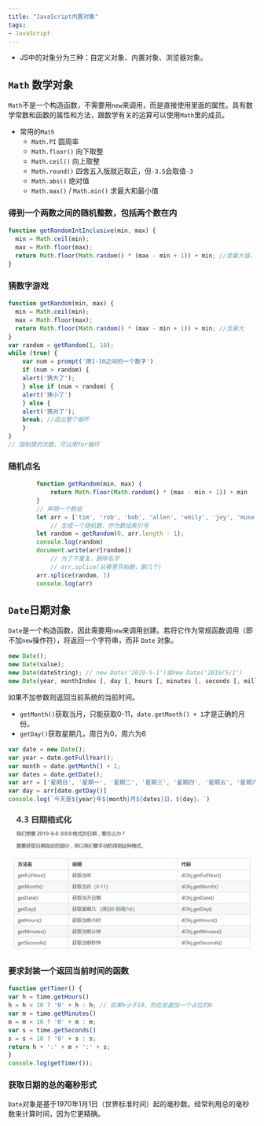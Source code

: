 ```yaml
---
title: "JavaScript内置对象"
tags: 
- JavaScript
---
```


- JS中的对象分为三种：自定义对象、内置对象、浏览器对象。
## `Math` 数学对象
`Math`不是一个构造函数，不需要用`new`来调用，而是直接使用里面的属性。具有数学常数和函数的属性和方法，跟数学有关的运算可以使用`Math`里的成员。

- 常用的`Math`
	- `Math.PI` 圆周率
	- `Math.floor()` 向下取整
	- `Math.ceil()` 向上取整
	- `Math.round()` 四舍五入版就近取正，但`-3.5`会取值`-3`
	- `Math.abs()` 绝对值
	- `Math.max()` / `Math.min()` 求最大和最小值

### 得到一个两数之间的随机整数，包括两个数在内
```js
function getRandomIntInclusive(min, max) {
  min = Math.ceil(min);
  max = Math.floor(max);
  return Math.floor(Math.random() * (max - min + 1)) + min; //含最大值，含最小值
}
```

### 猜数字游戏
```js
function getRandom(min, max) {
  min = Math.ceil(min);
  max = Math.floor(max);
  return Math.floor(Math.random() * (max - min + 1)) + min; //含最大
}
var random = getRandom(1, 10);
while (true) {
	var num = prompt('猜1-10之间的一个数字')
	if (num > random) {
	alert('猜大了'); 
	} else if (num < random) {
	alert('猜小了')
	} else {
	alert('猜对了');
	break; //退出整个循环
	}
}
// 限制猜的次数，可以用for循环
```
### 随机点名
```js
        function getRandom(min, max) {
            return Math.floor(Math.random() * (max - min + 1)) + min
        }
        // 声明一个数组
        let arr = ['tim', 'rob', 'bob', 'allen', 'emily', 'joy', 'muse', 'casio', 'may']
            // 生成一个随机数，作为数组索引号
        let random = getRandom(0, arr.length - 1);
        console.log(random)
        document.write(arr[random])
            // 为了不重复，删除名字
            // arr.splice(从哪里开始删，删几个)
        arr.splice(random, 1)
        console.log(arr)
```

## `Date`日期对象
`Date`是一个构造函数，因此需要用`new`来调用创建。若将它作为常规函数调用（即不加`new`操作符），将返回一个字符串，而非 `Date` 对象。

```js
new Date();
new Date(value);
new Date(dateString); // new Date('2019-5-1')或new Date('2019/5/1')
new Date(year, monthIndex [, day [, hours [, minutes [, seconds [, milliseconds]]]]]);
```

如果不加参数则返回当前系统的当前时间。

- `getMonth()`获取当月，只能获取0-11，`date.getMonth() + 1`才是正确的月份。
- `getDay()`获取星期几，周日为0，周六为6

```js
var date = new Date();
var year = date.getFullYear();
var month = date.getMonth() + 1;
var dates = date.getDate();
var arr = ['星期日', '星期一', '星期二', '星期三', '星期四', '星期五', '星期六']
var day = arr[date.getDay()]
console.log(`今天是${year}年${month}月${dates}日，${day}。`) 
```

![](https://raw.githubusercontent.com/Meyerclex/image/main/20220822175313.png)

### 要求封装一个返回当前时间的函数
```js
function getTimer() {
var h = time.getHours()
h = h < 10 ? '0' + h : h; // 如果h小于10，则在前面加一个占位的0
var m = time.getMinutes()
m = m < 10 ? '0' + m : m;
var s = time.getSeconds()
s = s < 10 ? '0' + s : s;
return h + ':' + m + ':' + s;
} 
console.log(getTimer());
```

### 获取日期的总的毫秒形式
`Date`对象是基于1970年1月1日（世界标准时间）起的毫秒数。经常利用总的毫秒数来计算时间，因为它更精确。